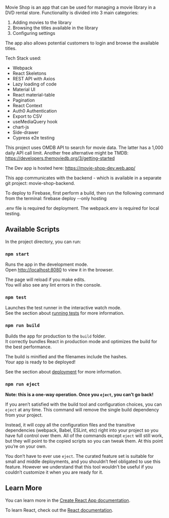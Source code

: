 Movie Shop is an app that can be used for managing a movie library in a DVD rental store. Functionality is divided into 3 main categories:
1.	Adding movies to the library
2.	Browsing the titles available in the library
3.	Configuring settings 

The app also allows potential customers to login and browse the available titles.


Tech Stack used: 
- Webpack
- React Skeletons
- REST API with Axios
- Lazy loading of code
- Material UI
- React material-table
- Pagination
- React Context
- Auth0 Authentication
- Export to CSV
- useMediaQuery hook
- chart-js
- Side-drawer
- Cypress e2e testing

This project uses OMDB API to search for movie data. The latter has a 1,000 daily API call limit. Another free alternative might be TMDB: https://developers.themoviedb.org/3/getting-started

The Dev app is hosted here:
https://movie-shop-dev.web.app/

This app communicates with the backend - which is available in a separate git project: movie-shop-backend. 

To deploy to Firebase, first perform a build, then run the following command from the terminal:
firebase deploy --only hosting

.env file is required for deployment. The webpack.env is required for local testing.

## Available Scripts

In the project directory, you can run:

### `npm start`

Runs the app in the development mode.<br />
Open [http://localhost:8080](http://localhost:8080) to view it in the browser.

The page will reload if you make edits.<br />
You will also see any lint errors in the console.

### `npm test`

Launches the test runner in the interactive watch mode.<br />
See the section about [running tests](https://facebook.github.io/create-react-app/docs/running-tests) for more information.

### `npm run build`

Builds the app for production to the `build` folder.<br />
It correctly bundles React in production mode and optimizes the build for the best performance.

The build is minified and the filenames include the hashes.<br />
Your app is ready to be deployed!

See the section about [deployment](https://facebook.github.io/create-react-app/docs/deployment) for more information.

### `npm run eject`

**Note: this is a one-way operation. Once you `eject`, you can’t go back!**

If you aren’t satisfied with the build tool and configuration choices, you can `eject` at any time. This command will remove the single build dependency from your project.

Instead, it will copy all the configuration files and the transitive dependencies (webpack, Babel, ESLint, etc) right into your project so you have full control over them. All of the commands except `eject` will still work, but they will point to the copied scripts so you can tweak them. At this point you’re on your own.

You don’t have to ever use `eject`. The curated feature set is suitable for small and middle deployments, and you shouldn’t feel obligated to use this feature. However we understand that this tool wouldn’t be useful if you couldn’t customize it when you are ready for it.

## Learn More

You can learn more in the [Create React App documentation](https://facebook.github.io/create-react-app/docs/getting-started).

To learn React, check out the [React documentation](https://reactjs.org/).
